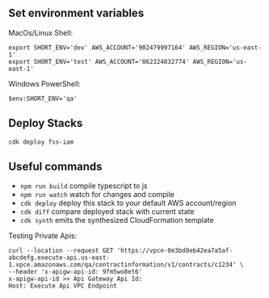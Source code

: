 ## Set environment variables

MacOs/Linux Shell:

```
export SHORT_ENV='dev' AWS_ACCOUNT='902479997164' AWS_REGION='us-east-1'
export SHORT_ENV='test' AWS_ACCOUNT='062324032774' AWS_REGION='us-east-1'
```

Windows PowerShell:

```
$env:SHORT_ENV='qa'
```

## Deploy Stacks

```
cdk deploy fss-iam
```

## Useful commands

-   `npm run build` compile typescript to js
-   `npm run watch` watch for changes and compile
-   `cdk deploy` deploy this stack to your default AWS account/region
-   `cdk diff` compare deployed stack with current state
-   `cdk synth` emits the synthesized CloudFormation template

Testing Private Apis:

```
curl --location --request GET 'https://vpce-0e3bd8eb42ea7a5af-abcdefg.execute-api.us-east-1.vpce.amazonaws.com/qa/contractinformation/v1/contracts/c1234' \
--header 'x-apigw-api-id: 9fm5wo8et6'
x-apigw-api-id >> Api Gateway Api Id:
Host: Execute Api VPC Endpoint
```
